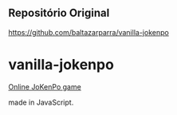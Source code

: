 ## Repositório Original

https://github.com/baltazarparra/vanilla-jokenpo

# vanilla-jokenpo

[Online JoKenPo game](https://baltazarparra.github.io/vanilla-jokenpo/)

made in JavaScript.
